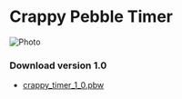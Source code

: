 Crappy Pebble Timer
===================

![Photo](http://d.pr/i/flhZ+)

### Download version 1.0
* [crappy_timer_1_0.pbw](http://d.pr/f/5aUB)
